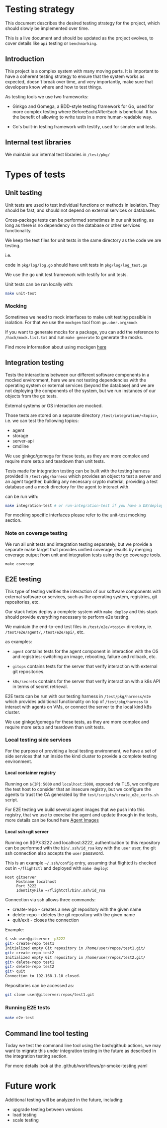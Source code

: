# Testing strategy

This document describes the desired testing strategy for the project, which should
slowly be implemented over time.

This is a live document and should be updated as the project evolves, to cover
details like `api` testing or `benchmarking`.

## Introduction

This project is a complex system with many moving parts. It is important to have a
coherent testing strategy to ensure that the system works as expected,
doesn't break over time, and very importantly, make sure that developers know
where and how to test things.

As testing tools we use two frameworks:

- Ginkgo and Gomega, a BDD-style testing framework for Go, used for more complex
  testing where BeforeEach/AfterEach is beneficial. It has the benefit of allowing
  to write tests in a more human-readable way.

- Go's built-in testing framework with testify, used for simpler unit tests.

## Internal test libraries

We maintain our internal test libraries in `/test/pkg/`

# Types of tests

## Unit testing

Unit tests are used to test individual functions or methods in isolation. They
should be fast, and should not depend on external services or databases.

Cross-package tests can be performed sometimes in our unit testing, as long
as there is no dependency on the database or other services functionality.

We keep the test files for unit tests in the same directory as the code we are
testing.

i.e.

code in `pkg/log/log.go` should have unit tests in `pkg/log/log_test.go`

We use the go unit test framework with testify for unit tests.

Unit tests can be run locally with:
    
```bash
make unit-test
```

### Mocking

Sometimes we need to mock interfaces to make unit testing possible in
isolation. For that we use the `mockgen` tool from `go.uber.org/mock`

If you want to generate mocks for a package, you can add the reference to
`/hack/mock.list.txt` and run `make generate` to generate the mocks.

Find more information about using mockgen [here](https://pkg.go.dev/go.uber.org/mock#readme-building-mocks)


## Integration testing

Tests the interactions between our different software components in a mocked
environment, here we are not testing dependencies with the operating system or external
services (beyond the database) and we are not deploying the components of the system,
but we run instances of our objects from the go tests.

External systems or OS interaction are mocked.

Those tests are stored on a separate directory `/test/integration/<topic>`,
i.e. we can test the following topics:

* agent
* storage
* server-api
* cmdline

We use ginkgo/gomega for these tests, as they are more complex and require
more setup and teardown than unit tests.

Tests made for integration testing can be built with the testing harness
provided in `/test/pkg/harness` which provides an object to test
a server and an agent together, building any necessary crypto material,
providing a test database and a mock directory for the agent to interact with.

can be run with:
```bash
make integration-test # or run-integration-test if you have a DB/deployment ready
```

For mocking specific interfaces please refer to the unit-test mocking section.

### Note on coverage testing

We  run all unit tests and integration testing separately, but we provide a separate
make target that provides unified coverage results by merging coverage output
from unit and integration tests using the go coverage tools.

`make coverage`

## E2E testing

This type of testing verifies the interaction of our software components with
external software or services, such as the operating system, registries,
git repositories, etc.

Our stack helps deploy a complete system with `make deploy` and this stack
should provide everything necessary to perform e2e testing.

We maintain the end-to-end test files in `/test/e2e/<topic>`
directory, ie. `/test/e2e/agent/`, `/test/e2e/api/`, etc.

as examples:

* `agent` contains tests for the agent component in interaction with the OS and
          registries: switching an image, rebooting, failure and rollback, etc.

* `gitops` contains tests for the server that verify interaction
           with external git repositories.

* `k8s/secrets` contains for the server that verify interaction with a k8s API
                in terms of secret retrieval.

E2E tests can be run with our testing harness in `/test/pkg/harness/e2e` which
provides additional functionality on top of `/test/pkg/harness` to interact
with agents on VMs, or connect the server to the local kind k8s cluster.

We use ginkgo/gomega for these tests, as they are more complex and require
more setup and teardown than unit tests.

### Local testing side services
For the purpose of providing a local testing environment, we have a set of side services
that run inside the kind cluster to provide a complete testing environment.

#### Local container registry

Running on `${IP}:5000` and `localhost:5000`, exposed via TLS,
we configure the test host to consider that an insecure registry, but we configure
the agents to trust the CA generated by the `test/scripts/create_e2e_certs.sh` script.

For E2E testing we build several agent images that we push into this registry,
that we use to exercise the agent and update through in the tests,
more details can be found here  [Agent Images](./scripts/agent-images/README.md)

#### Local ssh+git server
Running on ${IP}:3222 and localhost:3222, authentication to this
repository can be performed with the `bin/.ssh/id_rsa` key with the `user` user,
the git ssh connection also accepts the `user` password.

This is an example `~/.ssh/config` entry, assuming that flightctl is checked out in `~/flightctl` and
deployed with `make deploy`:

```
Host gitserver
     Hostname localhost
     Port 3222
     IdentityFile ~/flightctl/bin/.ssh/id_rsa
```

Connection via ssh allows three commands:
* create-repo <name> - creates a new git repository with the given name
* delete-repo <name> - deletes the git repository with the given name
* quit/exit - closes the connection

Example:
```bash
$ ssh user@gitserver -p3222
git> create-repo test1
Initialized empty Git repository in /home/user/repos/test1.git/
git> create-repo test2
Initialized empty Git repository in /home/user/repos/test2.git/
git> delete-repo test1
git> delete-repo test2
git> quit
Connection to 192.168.1.10 closed.
```

Repositories can be accessed as:
```bash
git clone user@gitserver:repos/test1.git
```

### Running E2E tests
```bash
make e2e-test
```

## Command line tool testing

Today we test the command line tool using the bash/github actions, we
may want to migrate this under integration testing in the future as described
in the integration testing section.

For more details look at the .github/workflows/pr-smoke-testing.yaml


# Future work

Additional testing will be analyzed in the future, including:

* upgrade testing between versions
* load testing
* scale testing